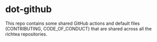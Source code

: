 # dot-github

This repo contains some shared GitHub actions and default files (CONTRIBUTING, CODE_OF_CONDUCT) that are shared across
all the richtea repositories.
